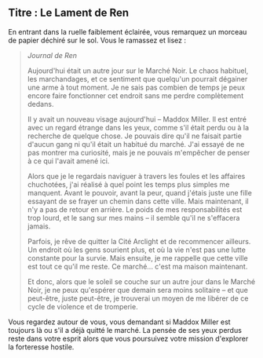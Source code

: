 ## Titre : Le Lament de Ren

En entrant dans la ruelle faiblement éclairée, vous remarquez un morceau de papier déchiré sur le sol. Vous le ramassez et lisez :

> _Journal de Ren_
>
> Aujourd'hui était un autre jour sur le Marché Noir. Le chaos habituel, les marchandages, et ce sentiment que quelqu'un pourrait dégainer une arme à tout moment. Je ne sais pas combien de temps je peux encore faire fonctionner cet endroit sans me perdre complètement dedans.
>
> Il y avait un nouveau visage aujourd'hui – Maddox Miller. Il est entré avec un regard étrange dans les yeux, comme s'il était perdu ou à la recherche de quelque chose. Je pouvais dire qu'il ne faisait partie d'aucun gang ni qu'il était un habitué du marché. J'ai essayé de ne pas montrer ma curiosité, mais je ne pouvais m'empêcher de penser à ce qui l'avait amené ici.
>
> Alors que je le regardais naviguer à travers les foules et les affaires chuchotées, j'ai réalisé à quel point les temps plus simples me manquent. Avant le pouvoir, avant la peur, quand j'étais juste une fille essayant de se frayer un chemin dans cette ville. Mais maintenant, il n'y a pas de retour en arrière. Le poids de mes responsabilités est trop lourd, et le sang sur mes mains – il semble qu'il ne s'effacera jamais.
>
> Parfois, je rêve de quitter la Cité Arclight et de recommencer ailleurs. Un endroit où les gens sourient plus, et où la vie n'est pas une lutte constante pour la survie. Mais ensuite, je me rappelle que cette ville est tout ce qu'il me reste. Ce marché... c'est ma maison maintenant.
>
> Et donc, alors que le soleil se couche sur un autre jour dans le Marché Noir, je ne peux qu'espérer que demain sera moins solitaire – et que peut-être, juste peut-être, je trouverai un moyen de me libérer de ce cycle de violence et de tromperie.

Vous regardez autour de vous, vous demandant si Maddox Miller est toujours là ou s'il a déjà quitté le marché. La pensée de ses yeux perdus reste dans votre esprit alors que vous poursuivez votre mission d'explorer la forteresse hostile.
